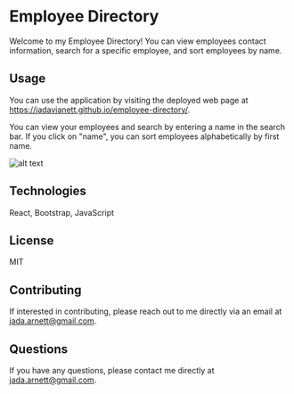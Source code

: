 # Employee Directory

Welcome to my Employee Directory! You can view employees contact information, search for a specific employee, and sort employees by name. 

## Usage 
You can use the application by visiting the deployed web page at https://jadavianett.github.io/employee-directory/. 

You can view your employees and search by entering a name in the search bar. If you click on "name", you can sort employees alphabetically by first name.

![alt text](./public/Employeedir.png "Employee Directory")

## Technologies 
React, Bootstrap, JavaScript

## License
MIT 

## Contributing
If interested in contributing, please reach out to me directly via an email at jada.arnett@gmail.com. 
 
## Questions 
If you have any questions, please contact me directly at jada.arnett@gmail.com. 